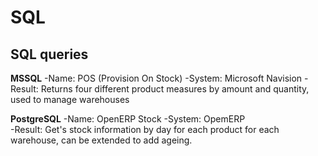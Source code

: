 # SQL
## SQL queries 

**MSSQL**
-Name: POS (Provision On Stock)
-System: Microsoft Navision
-Result: Returns four different product measures by amount and quantity, used to manage warehouses

**PostgreSQL**
-Name: OpenERP Stock
-System: OpemERP  
-Result: Get's stock information by day for each product for each warehouse, can be extended to add ageing.
